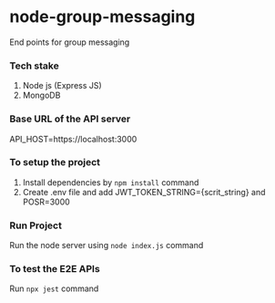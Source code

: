 # node-group-messaging 
End points for group messaging

### Tech stake
1. Node js (Express JS)
2. MongoDB

### Base URL of the API server
API_HOST=https://localhost:3000

### To setup the project
1. Install dependencies by `npm install` command
2. Create .env file and add JWT_TOKEN_STRING={scrit_string} and POSR=3000

### Run Project
Run the node server using `node index.js` command

### To test the E2E APIs
Run `npx jest` command

